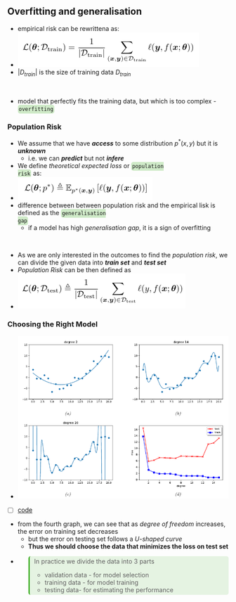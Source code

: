 ## Overfitting and generalisation

- empirical risk can be rewrittena as:
- ![empirical risk](/assets/images/2022-01-17-11-44-05.png)
- $|D_{train}|$ is the size of training data $D_{train}$

<br>

- model that perfectly fits the training
data, but which is too complex - <code style="background-color: #43b02a40; padding:3px 2px; border-radius: 5px">overfitting</code>

### Population Risk

- We assume that we have **_access_** to some distribution $p^*(x,y)$ but it is **_unknown_**
  - i.e. we can **_predict_** but not **_infere_**
- We define *theoretical expected loss* or <code style="background-color: #43b02a40; padding:3px 2px; border-radius: 5px">population risk</code> as:
- ![population risk](/assets/images/2022-01-17-11-57-17.png)
- difference between between population risk and the empirical lisk is defined as the <code style="background-color: #43b02a40; padding:3px 2px; border-radius: 5px">generalisation gap</code>
  - if a model has high *generalisation gap*, it is a sign of overfitting
  
<br>

- As we are only interested in the outcomes to find the *population risk*, we can divide the given data into **_train set_** and **_test set_**
- *Population Risk* can be then defined as
- ![PR on test set](/assets/images/2022-01-17-12-02-33.png)

### Choosing the Right Model

- ![Graphs](/assets/images/2022-01-17-12-11-11.png)
- [ ] [code](https://github.com/probml/pyprobml/blob/master/scripts/linreg_poly_vs_degree.py)
- from the fourth graph, we can see that as *degree of freedom* increases, the error on training set decreases
  - but the error on testing set follows a *U-shaped curve*
  - **Thus we should choose the data that minimizes the loss on test set**
- <blockquote style="background-color: #43b02a20; padding:3px 2px; border-radius: 5px; border-left: 0.25em solid #43b02a; padding-left: 0.75em">In practice we divide the data into 3 parts<ul><li>validation data - for model selection</li><li>training data - for model training</li><li>testing data- for estimating the performance</li></ul> </blockquote>
